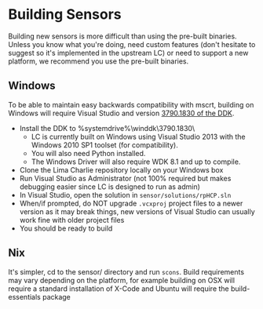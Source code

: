 # Building Sensors

Building new sensors is more difficult than using the pre-built binaries. Unless you know what you're doing, need custom features (don't hesitate to suggest so it's implemented in the upstream LC) or need to support a new platform, we recommend you use the pre-built binaries.

## Windows
To be able to maintain easy backwards compatibility with mscrt, building on Windows will require Visual Studio
and version [3790.1830 of the DDK](https://drive.google.com/file/d/0By1gF-nvJEvVYkRmMHRNVm83T0k/view?usp=sharing).
- Install the DDK to %systemdrive%\winddk\3790.1830\
  - LC is currently built on Windows using Visual Studio 2013 with the Windows 2010 SP1 toolset (for compatibility).
  - You will also need Python installed.
  - The Windows Driver will also require WDK 8.1 and up to compile.
- Clone the Lima Charlie repository locally on your Windows box
- Run Visual Studio as Administrator (not 100% required but makes debugging easier since LC is designed to run as
admin)
- In Visual Studio, open the solution in `sensor/solutions/rpHCP.sln`
- When/if prompted, do NOT upgrade `.vcxproj` project files to a newer version as it may break things, new versions of Visual Studio can usually work fine with older project files
- You should be ready to build

## Nix
It's simpler, cd to the sensor/ directory and run `scons`. Build requirements may vary depending on the platform, for example building on OSX will require a standard installation of X-Code and Ubuntu will require the build-essentials package